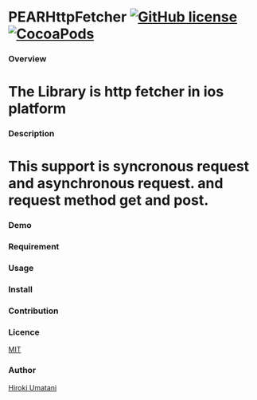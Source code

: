 PEARHttpFetcher [![GitHub license](https://img.shields.io/github/license/mashape/apistatus.svg?style=plastic)](https://github.com/HirokiUmatani/PEARHttpFetcher/blob/master/LICENSE) [![CocoaPods](https://img.shields.io/badge/platform-ios-lightgrey.svg)](https://cocoapods.org/pods/PEARHttpFetcher)
====

### Overview
The Library is http fetcher in ios platform
===

### Description
This support is syncronous request and asynchronous request.
and request method get and post.
===

### Demo

### Requirement

### Usage

### Install

### Contribution

### Licence
[MIT](https://github.com/HirokiUmatani/PEARHttpFetcher/blob/master/LICENSE)

### Author
[Hiroki Umatani](https://github.com/HirokiUmatani)
